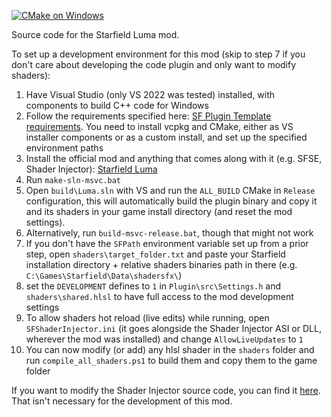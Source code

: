 [![CMake on Windows](https://github.com/EndlesslyFlowering/Starfield-Luma/actions/workflows/cmake-windows.yml/badge.svg)](https://github.com/EndlesslyFlowering/Starfield-Luma/actions/workflows/cmake-windows.yml)

Source code for the Starfield Luma mod.

To set up a development environment for this mod (skip to step 7 if you don't care about developing the code plugin and only want to modify shaders):
1) Have Visual Studio (only VS 2022 was tested) installed, with components to build C++ code for Windows
2) Follow the requirements specified here: [SF Plugin Template requirements](https://github.com/gottyduke/SF_PluginTemplate#-requirements). You need to install vcpkg and CMake, either as VS installer components or as a custom install, and set up the specified environment paths
3) Install the official mod and anything that comes along with it (e.g. SFSE, Shader Injector): [Starfield Luma](https://www.nexusmods.com/starfield/mods/4821)
4) Run `make-sln-msvc.bat`
5) Open `build\Luma.sln` with VS and run the `ALL_BUILD` CMake in `Release` configuration, this will automatically build the plugin binary and copy it and its shaders in your game install directory (and reset the mod settings).
6) Alternatively, run `build-msvc-release.bat`, though that might not work
7) If you don't have the `SFPath` environment variable set up from a prior step, open `shaders\target_folder.txt` and paste your Starfield installation directory + relative shaders binaries path in there (e.g. `C:\Games\Starfield\Data\shadersfx\`)
8) set the `DEVELOPMENT` defines to `1` in `Plugin\src\Settings.h` and `shaders\shared.hlsl` to have full access to the mod development settings
9) To allow shaders hot reload (live edits) while running, open `SFShaderInjector.ini` (it goes alongside the Shader Injector ASI or DLL, wherever the mod was installed) and change `AllowLiveUpdates` to `1`
10) You can now modify (or add) any hlsl shader in the `shaders` folder and run `compile_all_shaders.ps1` to build them and copy them to the game folder

If you want to modify the Shader Injector source code, you can find it [here](https://github.com/Nukem9/sf-shader-injector). That isn't necessary for the development of this mod.
